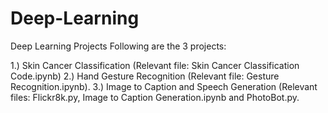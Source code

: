 # Deep-Learning
Deep Learning Projects
Following are the 3 projects:

1.) Skin Cancer Classification (Relevant file: Skin Cancer Classification Code.ipynb)
2.) Hand Gesture Recognition (Relevant file: Gesture Recognition.ipynb).
3.) Image to Caption and Speech Generation (Relevant files: Flickr8k.py, Image to Caption Generation.ipynb and PhotoBot.py.
